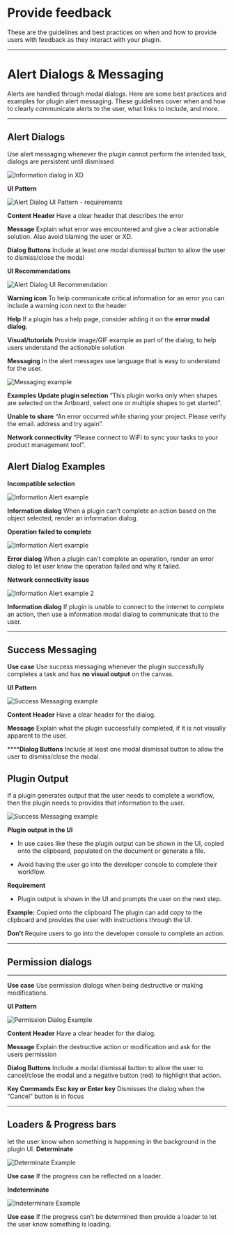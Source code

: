 
# **Provide feedback**

These are the guidelines and best practices on when and how to provide users with feedback as they interact with your plugin.

----------
# **Alert Dialogs & Messaging**

Alerts are handled through modal dialogs. Here are some best practices and examples for plugin alert messaging. These guidelines cover when and how to clearly communicate alerts to the user, what links to include, and more. 

----------
## **Alert Dialogs**

Use alert messaging whenever the plugin cannot perform the intended task, dialogs are persistent until dismissed

![Information dialog in XD](../ux_images/Information_Dialog_Xd_example.png)

**UI Pattern**

![Alert Dialog UI Pattern - requirements](../ux_images/Alert_Requirements.png)


**Content**
**Header** 
Have a clear header that describes the error

**Message**
Explain what error was encountered and give a clear actionable solution. Also avoid blaming the user or XD. 

**Dialog Buttons**
Include at least one modal dismissal button to allow the user to dismiss/close the modal


**UI Recommendations**

![Alert Dialog UI Recommendation](../ux_images/Alert_Recommendations.png)


**Warning icon**
To help communicate critical information for an error you can include a warning icon next to the header

**Help**
If a plugin has a help page, consider adding it on the **error modal dialog.**

**Visual/tutorials**
Provide image/GIF example as part of the dialog, to help users understand the actionable solution 

**Messaging**
In the alert messages use language that is easy to understand for the user. 


![Messaging example](../ux_images/Messaging_example.png)


**Examples**
**Update plugin selection** 
“This plugin works only when shapes are selected on the Artboard, select one or multiple shapes to get started”.

**Unable to share**
“An error occurred while sharing your project. Please verify the email. address and try again”.

**Network connectivity** 
“Please connect to WiFi to sync your tasks to your product management tool”.


## Alert Dialog Examples

 **Incompatible selection**

![Information Alert example](../ux_images/Alert_Information_example.png)


**Information dialog**
When a plugin can’t complete an action based on the object selected, render an information dialog. 


**Operation failed to complete**

![Information Alert example](../ux_images/Error_alert_example.png)

**Error dialog**
When a plugin can’t complete an operation, render an error dialog to let user know the operation failed and why it failed.


**Network connectivity issue**


![Information Alert example 2](../ux_images/Alert_Information_example_2.png)

**Information dialog**
If plugin is unable to connect to the internet to complete an action, then use a information modal dialog to communicate that to the user.



----------
## Success Messaging

**Use case**
Use success messaging whenever the plugin successfully completes a task and has **no visual output** on the canvas.

**UI Pattern**

![Success Messaging example](../ux_images/Success_message_example.png)


**Content**
**Header** 
Have a clear header for the dialog. 

**Message**
Explain what the plugin successfully completed, if it is not visually apparent to the user.

******Dialog Buttons**
Include at least one modal dismissal button to allow the user to dismiss/close the modal.


## Plugin Output

If a plugin generates output that the user needs to complete a workflow, then the plugin needs to provides that information to the user.


![Success Messaging example](../ux_images/Plugin_output.png)


**Plugin output in the UI**

- In use cases like these the plugin output can be shown in the UI, copied onto the clipboard, populated on the document or generate a file. 


- Avoid having the user go into the developer console to complete their workflow.

**Requirement**

- Plugin output is shown in the UI and prompts the user on the next step.

**Example:** Copied onto the clipboard 
The plugin can add copy to the clipboard and provides the user with instructions through the UI.

**Don’t**
Require users to go into the developer console to complete an action. 

----------
## Permission dialogs
****
**Use case**
Use permission dialogs when being destructive or making modifications.

**UI Pattern**

![Permission Dialog Example](../ux_images/Permission_dialog_example.png)


**Content**
**Header** 
Have a clear header for the dialog. 

**Message**
Explain the destructive action or modification and ask for the users permission

**Dialog Buttons**
Include a modal dismissal button to allow the user to cancel/close the modal and a negative button (red) to highlight that action. 


**Key Commands**
**Esc key or Enter key**
Dismisses the dialog when the “Cancel” button is in focus


----------
## Loaders & Progress bars

let the user know when something is happening in the background in the plugin UI. 
**Determinate**

![Determinate Example](../ux_images/Determinate_loader_example.png)

**Use case**
If the progress can be reflected on a loader. 



**Indeterminate**

![Indeterminate Example](../ux_images/Indeterminate_loader_example.png)


**Use case**
If the progress can’t be determined then provide a loader to let the user know something is loading. 

